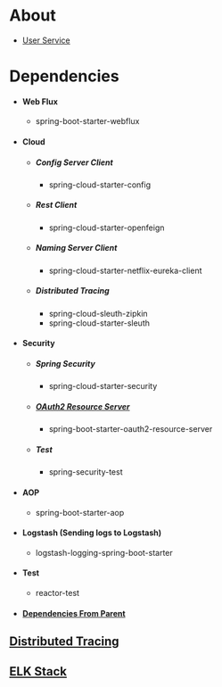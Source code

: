 About
=====
- [User Service](http://localhost:8755/swagger-ui/index.html?urls.primaryName=user-service)

Dependencies
============
- #### Web Flux
    - spring-boot-starter-webflux
- #### Cloud
    - ##### Config Server Client
        - spring-cloud-starter-config
    - ##### Rest Client
        - spring-cloud-starter-openfeign
    - ##### Naming Server Client
        - spring-cloud-starter-netflix-eureka-client
    - ##### Distributed Tracing
        - spring-cloud-sleuth-zipkin
        - spring-cloud-starter-sleuth
- #### Security
    - ##### Spring Security
        - spring-cloud-starter-security
    - ##### [OAuth2 Resource Server](./../moreinfo.md#Resource-server)
        - spring-boot-starter-oauth2-resource-server
    - ##### Test
        - spring-security-test
- #### AOP
    - spring-boot-starter-aop
- #### Logstash (Sending logs to Logstash)
    - logstash-logging-spring-boot-starter
- #### Test
    - reactor-test
- #### [Dependencies From Parent](./../moreinfo.md#Dependencies-from-parent)

[Distributed Tracing](./../moreinfo.md#distributed-tracing)
-----------------------------------------------------------
[ELK Stack](./../moreinfo.md#elk-stack)
---------------------------------------